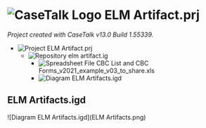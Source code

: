 ﻿# ![CaseTalk Logo](https://www.casetalk.com/images/icons/casetalk.png) ELM Artifact.prj
*Project created with CaseTalk v13.0 Build 1.55339.*

* ![Project](https://www.casetalk.com/images/icons/prj.png) ELM Artifact.prj
  * ![Repository](https://www.casetalk.com/images/icons/ig.png) elm artifact.ig
    * ![Spreadsheet File](https://www.casetalk.com/images/icons/unknown.png) CBC List and CBC Forms_v2021_example_v03_to_share.xls
    * ![Diagram](https://www.casetalk.com/images/icons/igd.png) ELM Artifacts.igd
## ELM Artifacts.igd
![Diagram ELM Artifacts.igd](ELM Artifacts.png)
